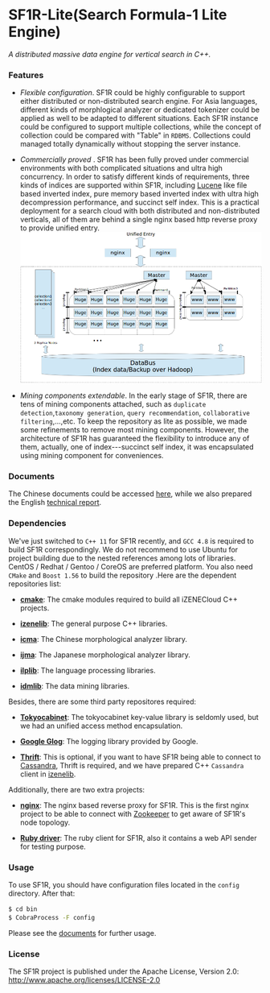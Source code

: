 SF1R-Lite(Search Formula-1 Lite Engine)
=======================================
*A distributed massive data engine for vertical search in C++.*

### Features
* _Flexible configuration_. SF1R could be highly configurable to support either distributed or non-distributed search engine. For Asia languages, different kinds of morphlogical analyzer or dedicated tokenizer could be 
applied as well to be adapted to different situations. Each SF1R instance could be configured to support multiple collections, while the concept of collection could be compared with "Table" in `RDBMS`. Collections could managed totally dynamically without stopping the server instance.
* _Commercially proved_ . SF1R has been fully proved under commercial environments with both complicated situations  and ultra high concurrency. In order to satisfy different kinds of requirements, three kinds of indices are supported within SF1R, including [Lucene](lucene.apache.org) like file based inverted index, pure memory based inverted index with ultra high decompression performance, and succinct self index. This is a practical deployment for a search cloud with both distributed and non-distributed verticals, all of them are behind a single nginx based http reverse proxy to provide unified entry.
![Topology](https://raw.githubusercontent.com/izenecloud/sf1r/master/docs/source/images/sf1r.png)

* _Mining components extendable_. In the early stage of SF1R, there are tens of mining components attached, such as `duplicate detection`,`taxonomy generation`, `query recommendation`, `collaborative filtering`,...,etc. To keep the repository as lite as possible, we made some refinements to remove most mining components. However, the architecture of SF1R has guaranteed the flexibility to introduce any of them, actually, one of index---succinct self index, it was encapsulated using mining component for conveniences. 


### Documents
The Chinese documents could be accessed [here](http://izenecloud.github.io/sf1r/), while we also prepared the English [technical report](https://github.com/izenecloud/sf1r-lite/raw/master/docs/pdf/sf1r-tr.pdf).

### Dependencies
We've just switched to `C++ 11` for SF1R recently, and `GCC 4.8` is required to build SF1R correspondingly. We do not recommend to use Ubuntu for project building due to the nested references among lots of libraries. CentOS / Redhat / Gentoo / CoreOS are preferred platform. You also need `CMake` and `Boost 1.56` to build the repository .Here are the dependent repositories list:

* __[cmake](https://github.com/izenecloud/cmake)__: The cmake modules required to build all iZENECloud C++ projects.


* __[izenelib](https://github.com/izenecloud/izenelib)__: The general purpose C++ libraries.


* __[icma](https://github.com/izenecloud/icma)__: The Chinese morphological analyzer library.
  

* __[ijma](https://github.com/izenecloud/ijma)__: The Japanese morphological analyzer library.


* __[ilplib](https://github.com/izenecloud/ilplib)__: The language processing libraries.
  

* __[idmlib](https://github.com/izenecloud/idmlib)__: The data mining libraries.

Besides, there are some third party repositores required:

* __[Tokyocabinet](https://github.com/izenecloud/thirdparty/tree/master/tokyocabinet)__: The tokyocabinet key-value library is seldomly used, but we had an unified access method encapsulation.


* __[Google Glog](https://github.com/izenecloud/thirdparty/tree/master/glog)__: The logging library provided by Google.


* __[Thrift](https://github.com/izenecloud/thirdparty/tree/master/thrift)__: This is optional, if you want to have SF1R being able to connect to [Cassandra](http://cassandra.apache.org), Thrift is required, and we have prepared C++ `Cassandra` client in [izenelib](https://github.com/izenecloud/izenelib/tree/master/include/3rdparty/libcassandra).


Additionally, there are two extra projects:
* __[nginx](https://github.com/izenecloud/nginx)__: The nginx based reverse proxy for SF1R. This is the first nginx project to be able to connect with [Zookeeper](http://zookeeper.apache.org/
) to get aware of SF1R's node topology. 


* __[Ruby driver](https://github.com/izenecloud/driver-ruby)__: The ruby client for SF1R, also it contains a web API sender for testing purpose.


### Usage
To use SF1R, you should have configuration files located in the `config` directory. After that:
```bash
$ cd bin
$ CobraProcess -F config
```
Please see the [documents](http://izenecloud.github.io/sf1r/) for further usage.

### License
The SF1R project is published under the Apache License, Version 2.0:
http://www.apache.org/licenses/LICENSE-2.0
